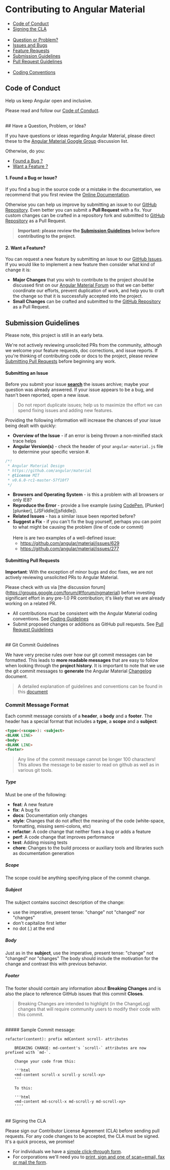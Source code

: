# Contributing to Angular Material

 - [Code of Conduct](#coc)
 - [Signing the CLA](#cla)<br/><br/>
 - [Question or Problem?](#question)
 - [Issues and Bugs](#bug)
 - [Feature Requests](#feature)
 - [Submission Guidelines](#submit)
 - [Pull Request Guidelines](PULL_REQUESTS.md)<br/><br/>
 - [Coding Conventions](CODING.md)
 
## <a name="coc"></a> Code of Conduct
Help us keep Angular open and inclusive.

Please read and follow our [Code of Conduct](https://github.com/angular/code-of-conduct/blob/master/CODE_OF_CONDUCT.md).

<br/>
## <a name="question"></a> Have a Question, Problem, or Idea?

If you have questions or ideas regarding Angular Material, please direct these to the [Angular Material Google Group](https://groups.google.com/forum/#!forum/ngmaterial)
discussion list.

Otherwise, do you:

- [Found a Bug ?](#bug)
- [Want a Feature ?](#feature)

#### <a name="bug"></a> 1. Found a Bug or Issue?
If you find a bug in the source code or a mistake in the documentation, we recommend that you first review the [Online Documentation](http://material.angularjs.org/). 

Otherwise you can help us improve by submitting an issue to our [GitHub Repository](https://github.com/angular/material/issues/new). Even better you can submit a **Pull Request** with a fix. Your custom changes can be crafted in a repository fork and submitted to [GitHub Repository](https://github.com/angular/material/compare) as a Pull Request.


> **Important: please review the [Submission Guidelines](#submit) below before contributing to the project**.

#### <a name="feature"></a> 2. Want a Feature?
You can request a new feature by submitting an issue to our [GitHub Issues](https://github.com/angular/material/issues/new).  If you would like to implement a new feature then consider what kind of change it is:

* **Major Changes** that you wish to contribute to the project should be discussed first on our
[Angular Material Forum](https://groups.google.com/forum/#!forum/ngmaterial) so that we can better coordinate our efforts, prevent duplication of work, and help you to craft the change so that it is successfully accepted into the
project.
* **Small Changes** can be crafted and submitted to the [GitHub Repository](https://github.com/angular/material/compare) as a Pull Request.

## <a name="submit"></a> Submission Guidelines

Please note, this project is still in an early beta. 

We're not actively reviewing unsolicited PRs from the community, although we welcome your feature requests, doc corrections, and issue reports. If you're thinking of contributing code or docs to the project, please review [Submitting Pull Requests](#submitpr) before beginning any work.  

#### Submitting an Issue
Before you submit your issue **[search](https://github.com/angular/material/issues?q=is%3Aissue+is%3Aopen)** the issues archive; maybe your question was already answered. If your issue appears to be a bug, and hasn't been reported, open a new issue.

> Do not report duplicate issues; help us to maximize the effort we can spend fixing issues and adding new features.

Providing the following information will increase the chances of your issue being dealt with quickly:

* **Overview of the Issue** - if an error is being thrown a non-minified stack trace helps
* **Angular Version(s)** - check the header of your `angular-material.js` file to determine your specific version #.

```js
/*!
 * Angular Material Design
 * https://github.com/angular/material
 * @license MIT
 * v0.6.0-rc1-master-57f10f7
 */
 ```
* **Browsers and Operating System** - is this a problem with all browsers or only IE8?
* **Reproduce the Error** - provide a live example (using [CodePen](http://codepen.io/), [Plunker][plunker],
  [JSFiddle][jsfiddle]). 
* **Related Issues** - has a similar issue been reported before?
* **Suggest a Fix** - if you can't fix the bug yourself, perhaps you can point to what might be
  causing the problem (line of code or commit)<br/><br/>
Here is are two examples of a well-defined issue:
  - https://github.com/angular/material/issues/629
  - https://github.com/angular/material/issues/277

#### <a name="submitpr"></a>Submitting Pull Requests

**Important**: With the exception of minor bugs and doc fixes, we are not actively reviewing unsolicited PRs to Angular Material. 

Please check with us via [the discussion forum] (https://groups.google.com/forum/#!forum/ngmaterial) before investing significant effort in any pre-1.0 PR contribution; it's likely that we are already working on a related PR.

* All contributions must be consistent with the Angular Material coding conventions. See [Coding Guidelines](CODING.md)
* Submit proposed changes or additions as GitHub pull requests. See [Pull Request Guidelines](PULL_REQUESTS.md)

<br/>
## <a name="commit"></a> Git Commit Guidelines

We have very precise rules over how our git commit messages can be formatted.  This leads to **more
readable messages** that are easy to follow when looking through the **project history**.  It is important to note that we use the git commit messages to **generate** the Angular Material [Changelog](../../CHANGELOG.md) document.

> A detailed explanation of guidelines and conventions can be found in this [document](https://docs.google.com/document/d/1QrDFcIiPjSLDn3EL15IJygNPiHORgU1_OOAqWjiDU5Y/edit#)

### Commit Message Format
Each commit message consists of a **header**, a **body** and a **footer**.  The header has a special
format that includes a **type**, a **scope** and a **subject**:

```html
<type>(<scope>): <subject>
<BLANK LINE>
<body>
<BLANK LINE>
<footer>
```

> Any line of the commit message cannot be longer 100 characters! <br/>This allows the message to be easier
to read on github as well as in various git tools.

##### Type
Must be one of the following:

* **feat**: A new feature
* **fix**: A bug fix
* **docs**: Documentation only changes
* **style**: Changes that do not affect the meaning of the code (white-space, formatting, missing
  semi-colons, etc)
* **refactor**: A code change that neither fixes a bug or adds a feature
* **perf**: A code change that improves performance
* **test**: Adding missing tests
* **chore**: Changes to the build process or auxiliary tools and libraries such as documentation
  generation

##### Scope
The scope could be anything specifying place of the commit change. 

##### Subject
The subject contains succinct description of the change:

* use the imperative, present tense: "change" not "changed" nor "changes"
* don't capitalize first letter
* no dot (.) at the end

##### Body
Just as in the **subject**, use the imperative, present tense: "change" not "changed" nor "changes"
The body should include the motivation for the change and contrast this with previous behavior.

##### Footer
The footer should contain any information about **Breaking Changes** and is also the place to
reference GitHub issues that this commit **Closes**.
>Breaking Changes are intended to highlight (in the ChangeLog) changes that will require community users to modify their code with this commit.

<br/>
##### Sample Commit message:

```text
refactor(content): prefix mdContent scroll- attributes
    
    BREAKING CHANGE: md-content's `scroll-` attributes are now prefixed with `md-`.
    
    Change your code from this:
    
    '''html
    <md-content scroll-x scroll-y scroll-xy>
    '''
	
    To this:    
	
    '''html
    <md-content md-scroll-x md-scroll-y md-scroll-xy>
    ''''
```

<br/>
## <a name="cla"></a> Signing the CLA 

Please sign our Contributor License Agreement (CLA) before sending pull requests. For any code
changes to be accepted, the CLA must be signed. It's a quick process, we promise!

* For individuals we have a [simple click-through form](https://cla.developers.google.com/about/google-individual?csw=1).
* For corporations we'll need you to
  [print, sign and one of scan+email, fax or mail the form](https://developers.google.com/open-source/cla/corporate?csw=1).


